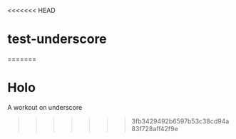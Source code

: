 <<<<<<< HEAD
# test-underscore
=======
# Holo
A workout on underscore
>>>>>>> 3fb3429492b6597b53c38cd94a83f728aff42f9e
